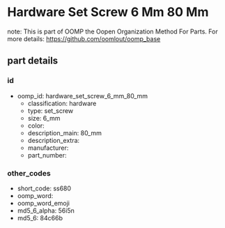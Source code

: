 # Hardware Set Screw 6 Mm 80 Mm  

note: This is part of OOMP the Oopen Organization Method For Parts. For more details: https://github.com/oomlout/oomp_base

##  part details





### id
* oomp_id: hardware_set_screw_6_mm_80_mm
  * classification: hardware
  * type: set_screw
  * size: 6_mm
  * color: 
  * description_main: 80_mm
  * description_extra: 
  * manufacturer: 
  * part_number: 

### other_codes
* short_code: ss680
* oomp_word: 
* oomp_word_emoji 
* md5_6_alpha: 56i5n
* md5_6: 84c66b